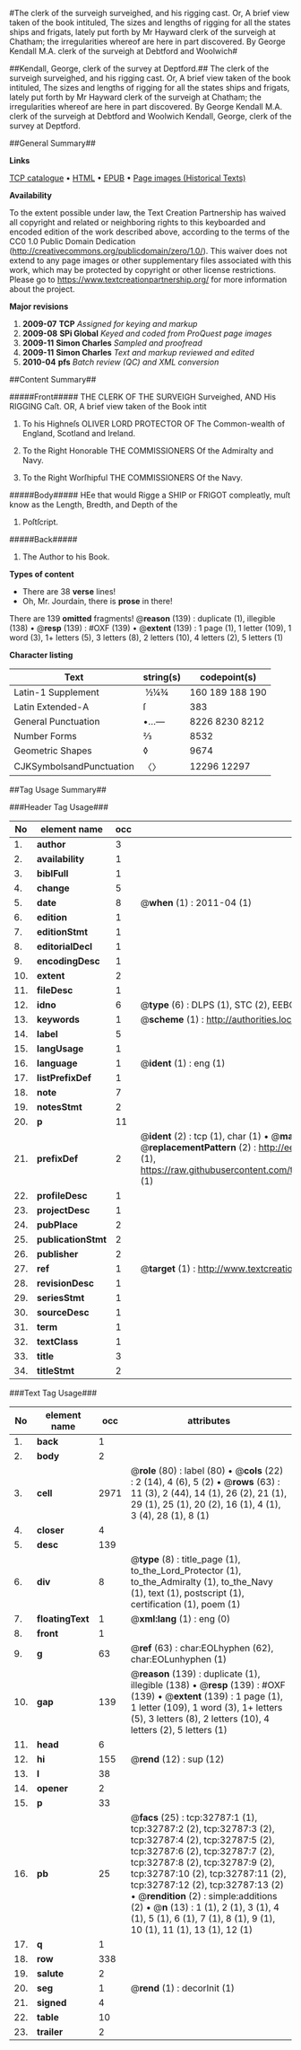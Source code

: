#The clerk of the surveigh surveighed, and his rigging cast. Or, A brief view taken of the book intituled, The sizes and lengths of rigging for all the states ships and frigats, lately put forth by Mr Hayward clerk of the surveigh at Chatham; the irregularities whereof are here in part discovered. By George Kendall M.A. clerk of the surveigh at Debtford and Woolwich#

##Kendall, George, clerk of the survey at Deptford.##
The clerk of the surveigh surveighed, and his rigging cast. Or, A brief view taken of the book intituled, The sizes and lengths of rigging for all the states ships and frigats, lately put forth by Mr Hayward clerk of the surveigh at Chatham; the irregularities whereof are here in part discovered. By George Kendall M.A. clerk of the surveigh at Debtford and Woolwich
Kendall, George, clerk of the survey at Deptford.

##General Summary##

**Links**

[TCP catalogue](http://www.ota.ox.ac.uk/tcp/)  • 
[HTML](http://tei.it.ox.ac.uk/tcp/Texts-HTML/free/A47/A47241.html)  • 
[EPUB](http://tei.it.ox.ac.uk/tcp/Texts-EPUB/free/A47/A47241.epub) • 
[Page images (Historical Texts)](https://historicaltexts.jisc.ac.uk/eebo-99828360e)

**Availability**

To the extent possible under law, the Text Creation Partnership has waived all copyright and related or neighboring rights to this keyboarded and encoded edition of the work described above, according to the terms of the CC0 1.0 Public Domain Dedication (http://creativecommons.org/publicdomain/zero/1.0/). This waiver does not extend to any page images or other supplementary files associated with this work, which may be protected by copyright or other license restrictions. Please go to https://www.textcreationpartnership.org/ for more information about the project.

**Major revisions**

1. __2009-07__ __TCP__ *Assigned for keying and markup*
1. __2009-08__ __SPi Global__ *Keyed and coded from ProQuest page images*
1. __2009-11__ __Simon Charles__ *Sampled and proofread*
1. __2009-11__ __Simon Charles__ *Text and markup reviewed and edited*
1. __2010-04__ __pfs__ *Batch review (QC) and XML conversion*

##Content Summary##

#####Front#####
THE CLERK OF THE SURVEIGH Surveighed, AND His RIGGING Caſt. OR,
A brief view taken of the Book intit
1. To his Highneſs OLIVER LORD PROTECTOR OF The Common-wealth of
England, Scotland and Ireland.

1. To the Right Honorable THE COMMISSIONERS Of the Admiralty and
Navy.

1. To the Right Worſhipful THE COMMISSIONERS Of the Navy.

#####Body#####
HEe that would Rigge a SHIP or FRIGOT compleatly, muſt know as
the Length, Bredth, and Depth of the 
1. Poſtſcript.

#####Back#####

1. The Author to his Book.

**Types of content**

  * There are 38 **verse** lines!
  * Oh, Mr. Jourdain, there is **prose** in there!

There are 139 **omitted** fragments! 
 @__reason__ (139) : duplicate (1), illegible (138)  •  @__resp__ (139) : #OXF (139)  •  @__extent__ (139) : 1 page (1), 1 letter (109), 1 word (3), 1+ letters (5), 3 letters (8), 2 letters (10), 4 letters (2), 5 letters (1)

**Character listing**


|Text|string(s)|codepoint(s)|
|---|---|---|
|Latin-1 Supplement| ½¼¾|160 189 188 190|
|Latin Extended-A|ſ|383|
|General Punctuation|•…—|8226 8230 8212|
|Number Forms|⅔|8532|
|Geometric Shapes|◊|9674|
|CJKSymbolsandPunctuation|〈〉|12296 12297|

##Tag Usage Summary##

###Header Tag Usage###

|No|element name|occ|attributes|
|---|---|---|---|
|1.|__author__|3||
|2.|__availability__|1||
|3.|__biblFull__|1||
|4.|__change__|5||
|5.|__date__|8| @__when__ (1) : 2011-04 (1)|
|6.|__edition__|1||
|7.|__editionStmt__|1||
|8.|__editorialDecl__|1||
|9.|__encodingDesc__|1||
|10.|__extent__|2||
|11.|__fileDesc__|1||
|12.|__idno__|6| @__type__ (6) : DLPS (1), STC (2), EEBO-CITATION (1), PROQUEST (1), VID (1)|
|13.|__keywords__|1| @__scheme__ (1) : http://authorities.loc.gov/ (1)|
|14.|__label__|5||
|15.|__langUsage__|1||
|16.|__language__|1| @__ident__ (1) : eng (1)|
|17.|__listPrefixDef__|1||
|18.|__note__|7||
|19.|__notesStmt__|2||
|20.|__p__|11||
|21.|__prefixDef__|2| @__ident__ (2) : tcp (1), char (1)  •  @__matchPattern__ (2) : ([0-9\-]+):([0-9IVX]+) (1), (.+) (1)  •  @__replacementPattern__ (2) : http://eebo.chadwyck.com/downloadtiff?vid=$1&page=$2 (1), https://raw.githubusercontent.com/textcreationpartnership/Texts/master/tcpchars.xml#$1 (1)|
|22.|__profileDesc__|1||
|23.|__projectDesc__|1||
|24.|__pubPlace__|2||
|25.|__publicationStmt__|2||
|26.|__publisher__|2||
|27.|__ref__|1| @__target__ (1) : http://www.textcreationpartnership.org/docs/. (1)|
|28.|__revisionDesc__|1||
|29.|__seriesStmt__|1||
|30.|__sourceDesc__|1||
|31.|__term__|1||
|32.|__textClass__|1||
|33.|__title__|3||
|34.|__titleStmt__|2||


###Text Tag Usage###

|No|element name|occ|attributes|
|---|---|---|---|
|1.|__back__|1||
|2.|__body__|2||
|3.|__cell__|2971| @__role__ (80) : label (80)  •  @__cols__ (22) : 2 (14), 4 (6), 5 (2)  •  @__rows__ (63) : 11 (3), 2 (44), 14 (1), 26 (2), 21 (1), 29 (1), 25 (1), 20 (2), 16 (1), 4 (1), 3 (4), 28 (1), 8 (1)|
|4.|__closer__|4||
|5.|__desc__|139||
|6.|__div__|8| @__type__ (8) : title_page (1), to_the_Lord_Protector (1), to_the_Admiralty (1), to_the_Navy (1), text (1), postscript (1), certification (1), poem (1)|
|7.|__floatingText__|1| @__xml:lang__ (1) : eng (0)|
|8.|__front__|1||
|9.|__g__|63| @__ref__ (63) : char:EOLhyphen (62), char:EOLunhyphen (1)|
|10.|__gap__|139| @__reason__ (139) : duplicate (1), illegible (138)  •  @__resp__ (139) : #OXF (139)  •  @__extent__ (139) : 1 page (1), 1 letter (109), 1 word (3), 1+ letters (5), 3 letters (8), 2 letters (10), 4 letters (2), 5 letters (1)|
|11.|__head__|6||
|12.|__hi__|155| @__rend__ (12) : sup (12)|
|13.|__l__|38||
|14.|__opener__|2||
|15.|__p__|33||
|16.|__pb__|25| @__facs__ (25) : tcp:32787:1 (1), tcp:32787:2 (2), tcp:32787:3 (2), tcp:32787:4 (2), tcp:32787:5 (2), tcp:32787:6 (2), tcp:32787:7 (2), tcp:32787:8 (2), tcp:32787:9 (2), tcp:32787:10 (2), tcp:32787:11 (2), tcp:32787:12 (2), tcp:32787:13 (2)  •  @__rendition__ (2) : simple:additions (2)  •  @__n__ (13) : 1 (1), 2 (1), 3 (1), 4 (1), 5 (1), 6 (1), 7 (1), 8 (1), 9 (1), 10 (1), 11 (1), 13 (1), 12 (1)|
|17.|__q__|1||
|18.|__row__|338||
|19.|__salute__|2||
|20.|__seg__|1| @__rend__ (1) : decorInit (1)|
|21.|__signed__|4||
|22.|__table__|10||
|23.|__trailer__|2||
